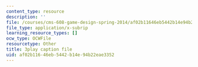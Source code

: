 ```yaml
---
content_type: resource
description: ''
file: /courses/cms-608-game-design-spring-2014/af02b11646eb5442b14e94b22eae3352_1506655.vtt
file_type: application/x-subrip
learning_resource_types: []
ocw_type: OCWFile
resourcetype: Other
title: 3play caption file
uid: af02b116-46eb-5442-b14e-94b22eae3352
---
```

